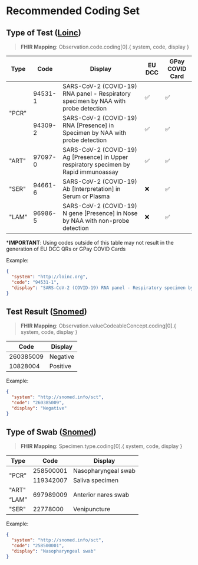 # Recommended Coding Set

## Type of Test ([Loinc](http://loinc.org))

> **FHIR Mapping**: Observation.code.coding[0].{ system, code, display }

<table>
<thead>
  <tr>
    <th>Type</th>
    <th>Code</th>
    <th>Display</th>
    <th>EU DCC</th>
    <th>GPay COVID Card</th>
  </tr>
</thead>
<tbody>
  <tr>
    <td rowspan="2">"PCR"</td>
    <td>94531-1</td>
    <td>SARS-CoV-2 (COVID-19) RNA panel - Respiratory specimen by NAA with probe detection</td>
    <td>✅</td>
    <td>✅</td>
  </tr>
  <tr>
    <td>94309-2</td>
    <td>SARS-CoV-2 (COVID-19) RNA [Presence] in Specimen by NAA with probe detection</td>
    <td>✅</td>
    <td>✅</td>
  </tr>
  <tr>
    <td>"ART"</td>
    <td>97097-0</td>
    <td>SARS-CoV-2 (COVID-19) Ag [Presence] in Upper respiratory specimen by Rapid immunoassay</td>
    <td>✅</td>
    <td>✅</td>
  </tr>
  <tr>
    <td>"SER"</td>
    <td>94661-6</td>
    <td>SARS-CoV-2 (COVID-19) Ab [Interpretation] in Serum or Plasma</td>
    <td>❌</td>
    <td>✅</td>
  </tr>
  <tr>
    <td>"LAM"</td>
    <td>96986-5</td>
    <td>SARS-CoV-2 (COVID-19) N gene [Presence] in Nose by NAA with non-probe detection</td>
    <td>❌</td>
    <td>✅</td>
  </tr>
</tbody>
</table>

\***IMPORTANT**: Using codes outside of this table may not result in the generation of EU DCC QRs or GPay COVID Cards

Example:

```json
{
  "system": "http://loinc.org",
  "code": "94531-1",
  "display": "SARS-CoV-2 (COVID-19) RNA panel - Respiratory specimen by NAA with probe detection"
}
```

## Test Result ([Snomed](http://snomed.info/sct))

> **FHIR Mapping**: Observation.valueCodeableConcept.coding[0].{ system, code, display }

| Code      | Display  |
| --------- | -------- |
| 260385009 | Negative |
| 10828004  | Positive |

Example:

```json
{
  "system": "http://snomed.info/sct",
  "code": "260385009",
  "display": "Negative"
}
```

## Type of Swab ([Snomed](http://snomed.info/sct))

> **FHIR Mapping**: Specimen.type.coding[0].{ system, code, display }

<table>
<thead>
  <tr>
    <th>Type</th>
    <th>Code</th>
    <th>Display</th>
  </tr>
</thead>
<tbody>
  <tr>
    <td rowspan="2">"PCR"</td>
    <td>258500001</td>
    <td>Nasopharyngeal swab</td>
  </tr>
  <tr>
    <td>119342007</td>
    <td>Saliva specimen</td>
  </tr>
  <tr>
    <td>"ART"</td>
    <td rowspan="2">697989009</td>
    <td rowspan="2">Anterior nares swab</td>
  </tr>
  <tr>
    <td>“LAM”</td>
  </tr>
  <tr>
    <td>"SER"</td>
    <td>22778000</td>
    <td>Venipuncture</td>
  </tr>
</tbody>
</table>

Example:

```json
{
  "system": "http://snomed.info/sct",
  "code": "258500001",
  "display": "Nasopharyngeal swab"
}
```
